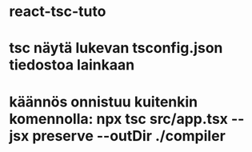# react-tsc-tuto
# tsc näytä lukevan tsconfig.json tiedostoa lainkaan 
# käännös onnistuu kuitenkin komennolla: npx tsc src/app.tsx --jsx preserve --outDir ./compiler